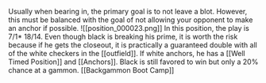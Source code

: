 Usually when bearing in, the primary goal is to not leave a blot. However, this must be balanced with the goal of not allowing your opponent to make an anchor if possible.
![[position_000023.png]]
In this position, the play is 7/1* 18/14. Even though black is breaking his prime, it is worth the risk because if he gets the closeout, it is practically a guaranteed double with all of the white checkers in the [[outfield]]. If white anchors, he has a [[Well Timed Position]] and [[Anchors]]. Black is still favored to win but only a 20% chance at a gammon.
[[Backgammon Boot Camp]]
